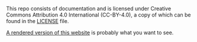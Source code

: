 [//]: # (SPDX-License-Identifier: CC-BY-4.0)

This repo consists of documentation and is licensed under Creative
Commons Attribution 4.0 International (CC-BY-4.0), a copy of which
can be found in the [LICENSE](LICENSE) file.

[A rendered version of this website](https://hyperledger.github.io/toc/)
is probably what you want to see.
